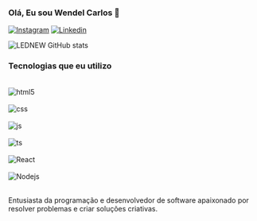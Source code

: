 ### Olá, Eu sou Wendel Carlos 🚀

[![Instagram](https://img.shields.io/badge/Instagram-E4405F?style=for-the-badge&logo=instagram&logoColor=white)](https://instagram.com/wendel_carlos87?igshid=OGQ5ZDc2ODk2ZA==)
[![Linkedin](https://img.shields.io/badge/LinkedIn-0077B5?style=for-the-badge&logo=linkedin&logoColor=white)](https://www.linkedin.com/in/wcdesenvolvedor?lipi=urn%3Ali%3Apage%3Ad_flagship3_profile_view_base_contact_details%3BytFClX%2B3TFWarz4w8mrikg%3D%3D)

![LEDNEW GitHub stats](https://github-readme-stats.vercel.app/api?username=LEDNEWCARLOS&show_icons=true&theme=dracula)

### Tecnologias que eu utilizo

<div style= "display: inline_block"><br/>
<img alignalt="center " alt="html5" src="https://img.shields.io/badge/HTML5-E34F26?style=for-the-badge&logo=html5&logoColor=white" />
<div style= "display: inline_block"><br/>
<img alignalt="center " alt="css" src="https://img.shields.io/badge/CSS3-1572B6?style=for-the-badge&logo=css3&logoColor=white" />
<div style= "display: inline_block"><br/>
<img alignalt="center " alt="js" src="https://img.shields.io/badge/JavaScript-F7DF1E?style=for-the-badge&logo=javascript&logoColor=black" />
<div style= "display: inline_block"><br/>
<img alignalt="center " alt="ts" src="https://img.shields.io/badge/TypeScript-007ACC?style=for-the-badge&logo=typescript&logoColor=white" />
<div style= "display: inline_block"><br/>
<img alignalt="center " alt="React" src="https://img.shields.io/badge/React-20232A?style=for-the-badge&logo=react&logoColor=61DAFB" />
<div style= "display: inline_block"><br/>
<img alignalt="center " alt="Nodejs" src="https://img.shields.io/badge/Node.js-43853D?style=for-the-badge&logo=node.js&logoColor=white" />
</div><br/>


Entusiasta da programação e desenvolvedor de software apaixonado por resolver problemas e criar soluções criativas.

